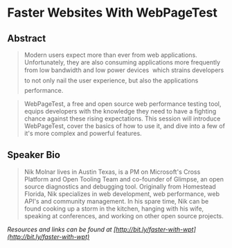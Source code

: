 Faster Websites With WebPageTest
================================

Abstract
--------

> Modern users expect more than ever from web applications. Unfortunately, they are also consuming applications more frequently from low bandwidth and low power devices  which strains developers to not only nail the user experience, but also the applications performance.

> WebPageTest, a free and open source web performance testing tool, equips developers with the knowledge they need to have a fighting chance against these rising expectations. This session will introduce WebPageTest, cover the basics of how to use it, and dive into a few of it's more complex and powerful features.

Speaker Bio
-----------

> Nik Molnar lives in Austin Texas, is a PM on Microsoft's Cross Platform and Open Tooling Team and co-founder of Glimpse, an open source diagnostics and debugging tool. Originally from Homestead Florida, Nik specializes in web development, web performance, web API's and community management. In his spare time, Nik can be found cooking up a storm in the kitchen, hanging with his wife, speaking at conferences, and working on other open source projects.

*Resources and links can be found at [http://bit.ly/faster-with-wpt](http://bit.ly/faster-with-wpt)*
